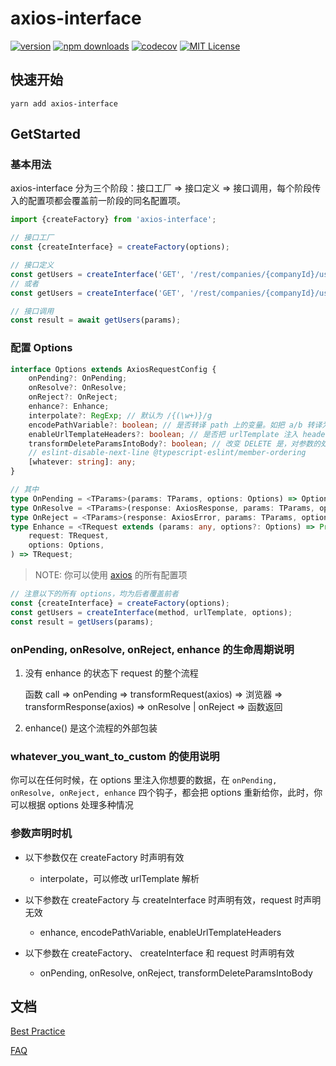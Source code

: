 # axios-interface

[![version](https://img.shields.io/npm/v/axios-interface.svg?style=flat-square)](http://npm.im/axios-interface)
[![npm downloads](https://img.shields.io/npm/dm/axios-interface.svg?style=flat-square)](https://www.npmjs.com/package/axios-interface)
[![codecov](https://img.shields.io/codecov/c/gh/dancerphil/axios-interface)](https://codecov.io/gh/dancerphil/axios-interface)
[![MIT License](https://img.shields.io/npm/l/axios-interface.svg?style=flat-square)](http://opensource.org/licenses/MIT)

## 快速开始

```
yarn add axios-interface
```

## GetStarted

### 基本用法

axios-interface 分为三个阶段：接口工厂 => 接口定义 => 接口调用，每个阶段传入的配置项都会覆盖前一阶段的同名配置项。

```javascript
import {createFactory} from 'axios-interface';

// 接口工厂
const {createInterface} = createFactory(options);

// 接口定义
const getUsers = createInterface('GET', '/rest/companies/{companyId}/users', options);
// 或者
const getUsers = createInterface('GET', '/rest/companies/{companyId}/users', enhance, options);

// 接口调用
const result = await getUsers(params);
```

### 配置 Options

```typescript
interface Options extends AxiosRequestConfig {
    onPending?: OnPending;
    onResolve?: OnResolve;
    onReject?: OnReject;
    enhance?: Enhance;
    interpolate?: RegExp; // 默认为 /{(\w+)}/g
    encodePathVariable?: boolean; // 是否转译 path 上的变量。如把 a/b 转译为 a%2fb。默认为 false
    enableUrlTemplateHeaders?: boolean; // 是否把 urlTemplate 注入 headers['x-url-template']。默认为 false
    transformDeleteParamsIntoBody?: boolean; // 改变 DELETE 是，对参数的处理方式，默认 DELETE 是不传 body 的，有需要时开启
    // eslint-disable-next-line @typescript-eslint/member-ordering
    [whatever: string]: any;
}

// 其中
type OnPending = <TParams>(params: TParams, options: Options) => Options | Promise<Options>;
type OnResolve = <TParams>(response: AxiosResponse, params: TParams, options: Options) => any;
type OnReject = <TParams>(response: AxiosError, params: TParams, options: Options) => any;
type Enhance = <TRequest extends (params: any, options?: Options) => Promise<any>>(
    request: TRequest,
    options: Options,
) => TRequest;

```

> NOTE: 你可以使用 [axios](https://github.com/axios/axios#request-config) 的所有配置项

```javascript
// 注意以下的所有 options，均为后者覆盖前者
const {createInterface} = createFactory(options);
const getUsers = createInterface(method, urlTemplate, options);
const result = getUsers(params);
```

### onPending, onResolve, onReject, enhance 的生命周期说明

1. 没有 enhance 的状态下 request 的整个流程

    函数 call => onPending => transformRequest(axios) => 浏览器 => transformResponse(axios) => onResolve | onReject => 函数返回

2. enhance() 是这个流程的外部包装

### whatever_you_want_to_custom 的使用说明

你可以在任何时候，在 options 里注入你想要的数据，在 `onPending, onResolve, onReject, enhance` 四个钩子，都会把 options 重新给你，此时，你可以根据 options 处理多种情况

### 参数声明时机

- 以下参数仅在 createFactory 时声明有效

    - interpolate，可以修改 urlTemplate 解析

- 以下参数在 createFactory 与 createInterface 时声明有效，request 时声明无效

    - enhance, encodePathVariable, enableUrlTemplateHeaders

- 以下参数在 createFactory、 createInterface 和 request 时声明有效

    - onPending, onResolve, onReject, transformDeleteParamsIntoBody

## 文档

[Best Practice](docs/BestPractice.md)

[FAQ](docs/FAQ.md)
